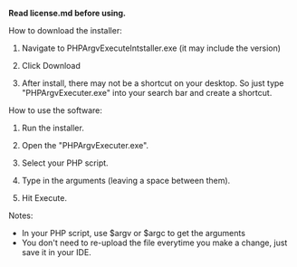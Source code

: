 <b>Read license.md before using.</b>

How to download the installer:

1. Navigate to PHPArgvExecuteIntstaller.exe (it may include the version)

2. Click Download

3. After install, there may not be a shortcut on your desktop. So just type "PHPArgvExecuter.exe" into your search bar and create a shortcut.


How to use the software:

1. Run the installer.

2. Open the "PHPArgvExecuter.exe".

3. Select your PHP script.

4. Type in the arguments (leaving a space between them).

5. Hit Execute.

Notes:
- In your PHP script, use $argv or $argc to get the arguments
- You don't need to re-upload the file everytime you make a change, just save it in your IDE.

